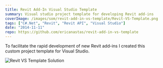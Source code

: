 ```yaml
---
title: Revit Add-In Visual Studio Template
summary: Visual studio project template for developing Revit add-ins
coverImage: /images/som/revit-add-in-vs-template/Revit-VS-Template.png
tags: ["C#.Net", "Revit", "Revit API", "Visual Studio"]
date: "2014-11-11"
repo: https://github.com/ericanastas/revit-add-in-vs-template
---
```


To facilitate the rapid development of new Revit add-ins I created this custom project template for Visual Studio.

![Revit VS Template Solution](/images/som/revit-add-in-vs-template/Revit-VS-Template-Solution.png)
